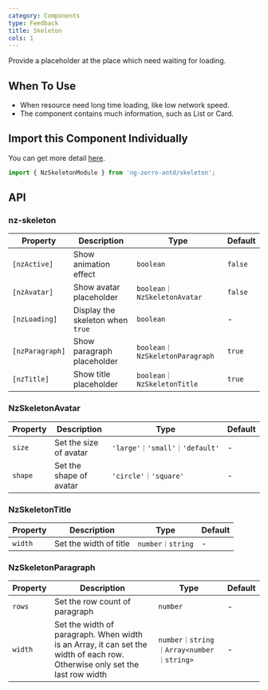```yaml
---
category: Components
type: Feedback
title: Skeleton
cols: 1
---
```


Provide a placeholder at the place which need waiting for loading.

## When To Use

- When resource need long time loading, like low network speed.
- The component contains much information, such as List or Card.

## Import this Component Individually

You can get more detail [here](/docs/getting-started/en#import-a-component-individually).

```ts
import { NzSkeletonModule } from 'ng-zorro-antd/skeleton';
```

## API

### nz-skeleton

| Property | Description | Type | Default |
| --- | --- | --- | --- |
| `[nzActive]` | Show animation effect | `boolean` | `false` |
| `[nzAvatar]` | Show avatar placeholder | `boolean｜NzSkeletonAvatar` | `false` |
| `[nzLoading]` | Display the skeleton when `true` | `boolean` | - |
| `[nzParagraph]` | Show paragraph placeholder | `boolean｜NzSkeletonParagraph` | `true` |
| `[nzTitle]` | Show title placeholder | `boolean｜NzSkeletonTitle` | `true` |


### NzSkeletonAvatar

| Property | Description | Type | Default |
| --- | --- | --- | --- |
| `size` | Set the size of avatar | `'large'｜'small'｜'default'` | - |
| `shape` | Set the shape of avatar | `'circle'｜'square'` | - |

### NzSkeletonTitle

| Property | Description | Type | Default |
| --- | --- | --- | --- |
| `width` | Set the width of title | `number｜string` | - |

### NzSkeletonParagraph

| Property | Description | Type | Default |
| --- | --- | --- | --- |
| `rows` | Set the row count of paragraph | `number` | - |
| `width` | Set the width of paragraph. When width is an Array, it can set the width of each row. Otherwise only set the last row width | `number｜string｜Array<number｜string>` | - |